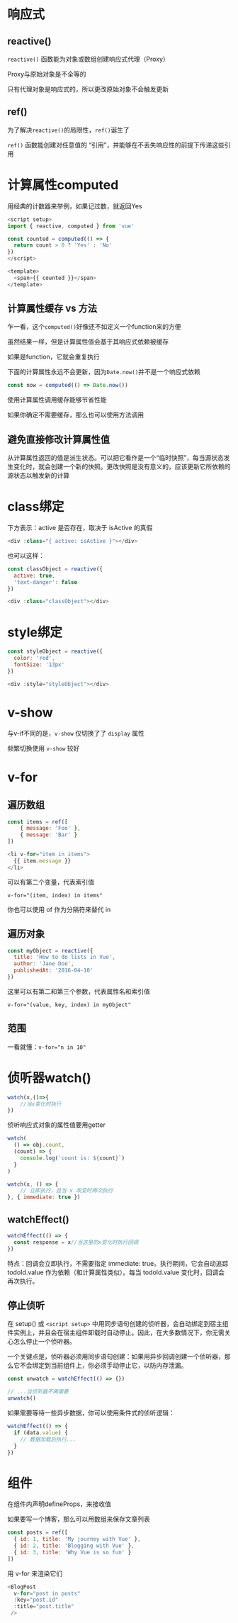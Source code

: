 # 响应式

## reactive()

`reactive()` 函数能为对象或数组创建响应式代理（Proxy）

Proxy与原始对象是不全等的

只有代理对象是响应式的，所以更改原始对象不会触发更新

## ref()

为了解决`reactive()`的局限性，`ref()`诞生了

`ref()` 函数能创建对任意值的 “引用”，并能够在不丢失响应性的前提下传递这些引用

# 计算属性computed

用经典的计数器来举例，如果记过数，就返回Yes

```javascript
<script setup>
import { reactive, computed } from 'vue'

const counted = computed(() => {
  return count > 0 ? 'Yes' : 'No'
})
</script>

<template>
  <span>{{ counted }}</span>
</template>
```

## 计算属性缓存 vs 方法

乍一看，这个`computed()`好像还不如定义一个function来的方便

虽然结果一样，但是计算属性值会基于其响应式依赖被缓存

如果是function，它就会重复执行

下面的计算属性永远不会更新，因为`Date.now()`并不是一个响应式依赖

```js
const now = computed(() => Date.now())
```

使用计算属性调用缓存能够节省性能

如果你确定不需要缓存，那么也可以使用方法调用

## 避免直接修改计算属性值

从计算属性返回的值是派生状态。可以把它看作是一个“临时快照”，每当源状态发生变化时，就会创建一个新的快照。更改快照是没有意义的，应该更新它所依赖的源状态以触发新的计算

# class绑定

下方表示：active 是否存在，取决于 isActive 的真假
```js
<div :class="{ active: isActive }"></div>
```

也可以这样：
```js
const classObject = reactive({
  active: true,
  'text-danger': false
})
```

```js
<div :class="classObject"></div>
```

# style绑定

```js
const styleObject = reactive({
  color: 'red',
  fontSize: '13px'
})
```

```js
<div :style="styleObject"></div>
```

# v-show

与v-if不同的是，`v-show` 仅切换了了 `display` 属性

频繁切换使用 `v-show` 较好

# v-for

## 遍历数组

```js
const items = ref([
    { message: 'Foo' },
    { message: 'Bar' }
])
```

```js
<li v-for="item in items">
  {{ item.message }}
</li>
```

可以有第二个变量，代表索引值

`v-for="(item, index) in items"`

你也可以使用 of 作为分隔符来替代 in

## 遍历对象

```js
const myObject = reactive({
  title: 'How to do lists in Vue',
  author: 'Jane Doe',
  publishedAt: '2016-04-10'
})
```

这里可以有第二和第三个参数，代表属性名和索引值

`v-for="(value, key, index) in myObject"`

## 范围

一看就懂：`v-for="n in 10"`

# 侦听器watch()

```js
watch(x,()=>{
    //当x变化时执行
})
```

侦听响应式对象的属性值要用getter

```js
watch(
  () => obj.count,
  (count) => {
    console.log(`count is: ${count}`)
  }
)
```

```js
watch(x, () => {
    // 立即执行，且当 x 改变时再次执行
}, { immediate: true })
```

## watchEffect()

```js
watchEffect(() => {
  const response = x//当这里的x变化时执行回调
})
```

特点：回调会立即执行，不需要指定 immediate: true。执行期间，它会自动追踪 todoId.value 作为依赖（和计算属性类似）。每当 todoId.value 变化时，回调会再次执行。

## 停止侦听

在 setup() 或 `<script setup>` 中用同步语句创建的侦听器，会自动绑定到宿主组件实例上，并且会在宿主组件卸载时自动停止。因此，在大多数情况下，你无需关心怎么停止一个侦听器。

一个关键点是，侦听器必须用同步语句创建：如果用异步回调创建一个侦听器，那么它不会绑定到当前组件上，你必须手动停止它，以防内存泄漏。

```js
const unwatch = watchEffect(() => {})

// ...当侦听器不再需要
unwatch()
```

如果需要等待一些异步数据，你可以使用条件式的侦听逻辑：

```js
watchEffect(() => {
  if (data.value) {
    // 数据加载后执行...
  }
})
```

# 组件

在组件内声明defineProps，来接收值

如果要写一个博客，那么可以用数组来保存文章列表

```js
const posts = ref([
  { id: 1, title: 'My journey with Vue' },
  { id: 2, title: 'Blogging with Vue' },
  { id: 3, title: 'Why Vue is so fun' }
])
```

用 v-for 来渲染它们

```js
<BlogPost
  v-for="post in posts"
  :key="post.id"
  :title="post.title"
 />
```